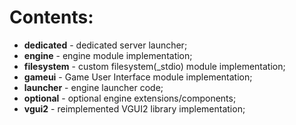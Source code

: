 # Contents:

* **dedicated** - dedicated server launcher;
* **engine** - engine module implementation;
* **filesystem** - custom filesystem(_stdio) module implementation;
* **gameui** - Game User Interface module implementation;
* **launcher** - engine launcher code;
* **optional** - optional engine extensions/components;
* **vgui2** - reimplemented VGUI2 library implementation;